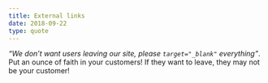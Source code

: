 ```yaml
---
title: External links
date: 2018-09-22
type: quote
---
```


_“We don’t want users leaving our site, please `target="_blank"` everything”_. Put an ounce of faith in your customers! If they want to leave, they may not be your customer!
